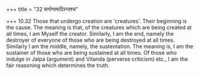 +++
title = "32 सर्गाणामादिरन्तश्च"

+++
10.32 Those that undergo creation are 'creatures'. Their beginning is
the cause. The meaning is that, of the creatures which are being created
at all times, I am Myself the creator. Similarly, I am the end, namely
the destroyer of everyone of those who are being destroyed at all times.
Similarly I am the middle, namely, the sustentation. The meaning is, I
am the sustainer of those who are being sustained at all times. Of those
who indulge in Jalpa (argument) and Vitanda (perverse criticism) etc., I
am the fair reasoning which determines the truth.
